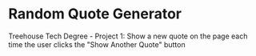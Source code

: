 # Random Quote Generator

Treehouse Tech Degree - Project 1: Show a new quote on the page each time the user clicks the "Show Another Quote" button 
